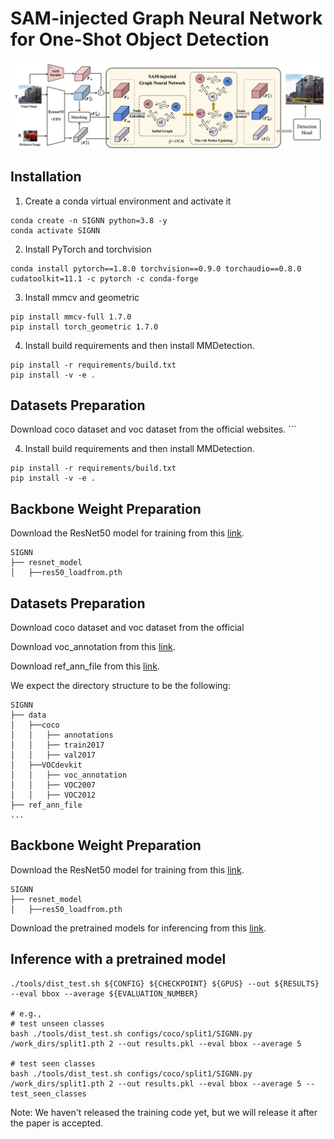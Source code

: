 # SAM-injected Graph Neural Network for One-Shot Object Detection
![SIGNN](images/SIGNN.jpg)
## Installation

1. Create a conda virtual environment and activate it

```shell
conda create -n SIGNN python=3.8 -y
conda activate SIGNN
```

2. Install PyTorch and torchvision 

```shell
conda install pytorch==1.8.0 torchvision==0.9.0 torchaudio==0.8.0 cudatoolkit=11.1 -c pytorch -c conda-forge
```

3. Install mmcv and geometric

```shell
pip install mmcv-full 1.7.0
pip install torch_geometric 1.7.0
```

4. Install build requirements and then install MMDetection.

```shell
pip install -r requirements/build.txt
pip install -v -e . 
```

## Datasets Preparation

Download coco dataset and voc dataset from the official websites. ```

4. Install build requirements and then install MMDetection.

```shell
pip install -r requirements/build.txt
pip install -v -e . 
```
## Backbone Weight Preparation

Download the ResNet50 model for training from this [link](https://drive.google.com/file/d/1tcRtU-CBu1q00cnnZ6jiF2vvQCzY0a4P/view?usp=sharing).
```
SIGNN
├── resnet_model
│   ├──res50_loadfrom.pth
```

## Datasets Preparation

Download coco dataset and voc dataset from the official

Download voc_annotation from this [link](https://drive.google.com/drive/folders/1czLhPw65ILmiGU8z95qHGkVTi0EdTGiJ?usp=sharing).

Download ref_ann_file from this [link](https://drive.google.com/drive/folders/1GztcOl8ltCVv9YJdhuvFZq15LTwxWJ7M?usp=sharing).

We expect the directory structure to be the following:
```
SIGNN
├── data
│   ├──coco
│   │   ├── annotations
│   │   ├── train2017
│   │   ├── val2017
│   ├──VOCdevkit
│   │   ├── voc_annotation
│   │   ├── VOC2007
│   │   ├── VOC2012
├── ref_ann_file
...
```

## Backbone Weight Preparation

Download the ResNet50 model for training from this [link](https://drive.google.com/file/d/1tcRtU-CBu1q00cnnZ6jiF2vvQCzY0a4P/view?usp=sharing).

```
SIGNN
├── resnet_model
│   ├──res50_loadfrom.pth
```
Download the pretrained models for inferencing from this [link](https://pan.baidu.com/s/1dR7UhPZ9JamQZYDmNVmSAw?pwd=ih5w).

## Inference with a pretrained model
```shell
./tools/dist_test.sh ${CONFIG} ${CHECKPOINT} ${GPUS} --out ${RESULTS} --eval bbox --average ${EVALUATION_NUMBER}

# e.g.,
# test unseen classes
bash ./tools/dist_test.sh configs/coco/split1/SIGNN.py /work_dirs/split1.pth 2 --out results.pkl --eval bbox --average 5

# test seen classes
bash ./tools/dist_test.sh configs/coco/split1/SIGNN.py /work_dirs/split1.pth 2 --out results.pkl --eval bbox --average 5 --test_seen_classes
```

Note: We haven't released the training code yet, but we will release it after the paper is accepted.

